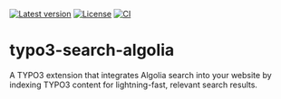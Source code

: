[![Latest version](https://img.shields.io/github/v/release/meine-krankenkasse/typo3-search-algolia?sort=semver)](https://github.com/meine-krankenkasse/typo3-search-algolia/releases/latest)
[![License](https://img.shields.io/github/license/meine-krankenkasse/typo3-search-algolia)](https://github.com/meine-krankenkasse/typo3-search-algolia/blob/main/LICENSE)
[![CI](https://github.com/meine-krankenkasse/typo3-search-algolia/actions/workflows/ci.yml/badge.svg)](https://github.com/meine-krankenkasse/typo3-search-algolia/actions/workflows/ci.yml)


# typo3-search-algolia
A TYPO3 extension that integrates Algolia search into your website by indexing TYPO3 content for lightning-fast, 
relevant search results.
